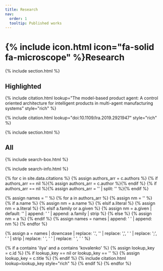 ```yaml
---
title: Research
nav:
  order: 1
  tooltip: Published works
---
```


# {% include icon.html icon="fa-solid fa-microscope" %}Research



{% include section.html %}

## Highlighted

{% include citation.html lookup="The model-based product agent: A control oriented architecture for intelligent products in multi-agent manufacturing systems" style="rich" %}

{% include citation.html lookup="doi:10.1109/lra.2019.2921947" style="rich" %}

{% include section.html %}

## All

{% include search-box.html %}

{% include search-info.html %}

{% for c in site.data.citations %}
  {% assign authors_arr = c.authors %}
  {% if authors_arr == nil %}{% assign authors_arr = c.author %}{% endif %}
  {% if authors_arr == nil %}{% assign authors_arr = '' | split: '' %}{% endif %}

  {% assign names = '' %}
  {% for a in authors_arr %}
    {% assign nm = '' %}
    {% if a.name %}
      {% assign nm = a.name %}
    {% elsif a.literal %}
      {% assign nm = a.literal %}
    {% elsif a.family or a.given %}
      {% assign nm = a.given | default: '' | append: ' ' | append: a.family | strip %}
    {% else %}
      {% assign nm = a %}
    {% endif %}
    {% assign names = names | append: ' ' | append: nm %}
  {% endfor %}

  {% assign a = names | downcase | replace: '.', '' | replace: ',', ' ' | replace: ';', ' ' | strip | replace: '  ', ' ' | replace: '  ', ' ' %}

  {% if a contains 'ilya' and a contains 'kovalenko' %}
    {% assign lookup_key = c.id %}
    {% if lookup_key == nil or lookup_key == '' %}
      {% assign lookup_key = c.title %}
    {% endif %}
    {% include citation.html lookup=lookup_key style="rich" %}
  {% endif %}
{% endfor %}



